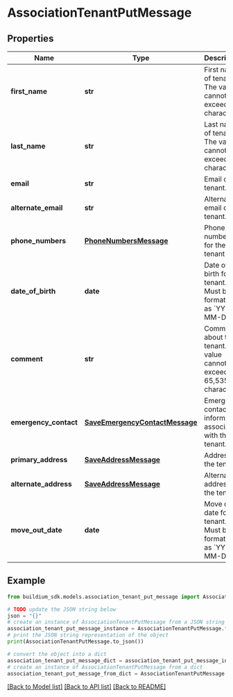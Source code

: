 # AssociationTenantPutMessage


## Properties

Name | Type | Description | Notes
------------ | ------------- | ------------- | -------------
**first_name** | **str** | First name of tenant. The value cannot exceed 127 characters. | 
**last_name** | **str** | Last name of tenant. The value cannot exceed 127 characters. | 
**email** | **str** | Email of tenant. | [optional] 
**alternate_email** | **str** | Alternate email of tenant. | [optional] 
**phone_numbers** | [**PhoneNumbersMessage**](PhoneNumbersMessage.md) | Phone numbers for the tenant | [optional] 
**date_of_birth** | **date** | Date of birth for the tenant. Must be formatted as &#x60;YYYY-MM-DD&#x60;. | [optional] 
**comment** | **str** | Comments about the tenant. The value cannot exceed 65,535 characters. | [optional] 
**emergency_contact** | [**SaveEmergencyContactMessage**](SaveEmergencyContactMessage.md) | Emergency contact information associated with the tenant. | [optional] 
**primary_address** | [**SaveAddressMessage**](SaveAddressMessage.md) | Address of the tenant. | 
**alternate_address** | [**SaveAddressMessage**](SaveAddressMessage.md) | Alternate address of the tenant. | [optional] 
**move_out_date** | **date** | Move out date for the tenant. Must be formatted as &#x60;YYYY-MM-DD&#x60;. | [optional] 

## Example

```python
from buildium_sdk.models.association_tenant_put_message import AssociationTenantPutMessage

# TODO update the JSON string below
json = "{}"
# create an instance of AssociationTenantPutMessage from a JSON string
association_tenant_put_message_instance = AssociationTenantPutMessage.from_json(json)
# print the JSON string representation of the object
print(AssociationTenantPutMessage.to_json())

# convert the object into a dict
association_tenant_put_message_dict = association_tenant_put_message_instance.to_dict()
# create an instance of AssociationTenantPutMessage from a dict
association_tenant_put_message_from_dict = AssociationTenantPutMessage.from_dict(association_tenant_put_message_dict)
```
[[Back to Model list]](../README.md#documentation-for-models) [[Back to API list]](../README.md#documentation-for-api-endpoints) [[Back to README]](../README.md)


